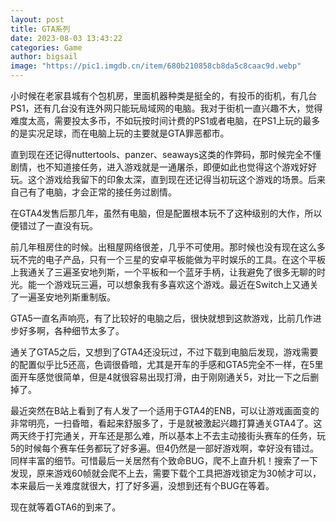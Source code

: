 ```yaml
---
layout: post
title: GTA系列
date: 2023-08-03 13:43:22
categories: Game
author: bigsail
image: "https://pic1.imgdb.cn/item/680b210858cb8da5c8caac9d.webp"
---
```

小时候在老家县城有个包机房，里面机器种类是挺全的，有投币的街机，有几台PS1，还有几台没有连外网只能玩局域网的电脑。我对于街机一直兴趣不大，觉得难度太高，需要投太多币，不如玩按时间计费的PS1或者电脑，在PS1上玩的最多的是实况足球，而在电脑上玩的主要就是GTA罪恶都市。

直到现在还记得nuttertools、panzer、seaways这类的作弊码，那时候完全不懂剧情，也不知道接任务，进入游戏就是一通屠杀，即便如此也觉得这个游戏好好玩。这个游戏给我留下的印象太深，直到现在还记得当初玩这个游戏的场景。后来自己有了电脑，才会正常的接任务过剧情。

在GTA4发售后那几年，虽然有电脑，但是配置根本玩不了这种级别的大作，所以便错过了一直没有玩。

前几年租房住的时候。出租屋网络很差，几乎不可使用。那时候也没有现在这么多玩不完的电子产品，只有一个三星的安卓平板能做为平时娱乐的工具。在这个平板上我通关了三遍圣安地列斯，一个平板和一个蓝牙手柄，让我避免了很多无聊的时光。能一个游戏玩三遍，可以想象我有多喜欢这个游戏。最近在Switch上又通关了一遍圣安地列斯重制版。

GTA5一直名声响亮，有了比较好的电脑之后，很快就想到这款游戏，比前几作进步好多啊，各种细节太多了。

通关了GTA5之后，又想到了GTA4还没玩过，不过下载到电脑后发现，游戏需要的配置似乎比5还高，色调很昏暗，尤其是开车的手感和GTA5完全不一样，在5里面开车感觉很简单，但是4就很容易出现打滑，由于刚刚通关5，对比一下之后删掉了。

最近突然在B站上看到了有人发了一个适用于GTA4的ENB，可以让游戏画面变的非常明亮，一扫昏暗，看起来舒服多了，于是就被激起兴趣打算通关GTA4了。这两天终于打完通关，开车还是那么难，所以基本上不去主动接街头赛车的任务，玩5的时候每个赛车任务都玩了好多遍。但4仍然是一部好游戏啊，幸好没有错过。同样丰富的细节。可惜最后一关居然有个致命BUG，爬不上直升机！搜索了一下发现，原来游戏60帧就会爬不上去，需要下载个工具把游戏锁定为30帧才可以，本来最后一关难度就很大，打了好多遍，没想到还有个BUG在等着。

现在就等着GTA6的到来了。
